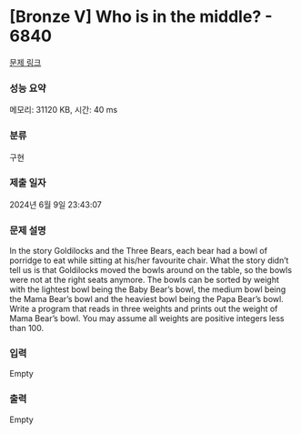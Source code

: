 # [Bronze V] Who is in the middle? - 6840 

[문제 링크](https://www.acmicpc.net/problem/6840) 

### 성능 요약

메모리: 31120 KB, 시간: 40 ms

### 분류

구현

### 제출 일자

2024년 6월 9일 23:43:07

### 문제 설명

<p>In the story Goldilocks and the Three Bears, each bear had a bowl of porridge to eat while sitting at his/her favourite chair. What the story didn’t tell us is that Goldilocks moved the bowls around on the table, so the bowls were not at the right seats anymore. The bowls can be sorted by weight with the lightest bowl being the Baby Bear’s bowl, the medium bowl being the Mama Bear’s bowl and the heaviest bowl being the Papa Bear’s bowl. Write a program that reads in three weights and prints out the weight of Mama Bear’s bowl. You may assume all weights are positive integers less than 100.</p>

### 입력 

 Empty

### 출력 

 Empty

